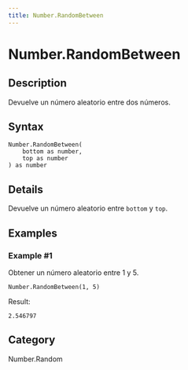 ```yaml
---
title: Number.RandomBetween
---
```


# Number.RandomBetween


## Description

Devuelve un número aleatorio entre dos números.


## Syntax

```powerquery
Number.RandomBetween(
    bottom as number,
    top as number
) as number
```


## Details

Devuelve un número aleatorio entre <code>bottom</code> y <code>top</code>.


## Examples

### Example #1 
Obtener un número aleatorio entre 1 y 5.
```powerquery
Number.RandomBetween(1, 5)
```

Result: 
```powerquery
2.546797
```




## Category
Number.Random
